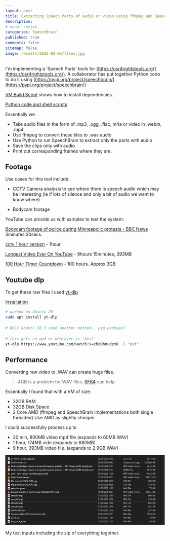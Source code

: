 ```yaml
---
layout: post
title: Extracting Speech Parts of audio or video using ffmpeg and SpeechBrain 
description: 
# menu: review
categories: SpeechBrain 
published: true 
comments: false     
sitemap: false
image: /assets/2022-02-03/files.jpg
---
```


<!-- [![alt text](/assets/2022-01-25/flex.jpg "flex")](/assets/2022-01-25/flex.jpg) -->

I'm implementing a 'Speech Parts' tools for [https://osr4rightstools.org/](https://osr4rightstools.org/). A collaborator has put together Python code to do it using [https://pypi.org/project/speechbrain/](https://pypi.org/project/speechbrain/)

[VM Build Script](https://github.com/osr4rightstools/osr4rights-tools/blob/main/4audioSpeechPartsCPU/create-cpu-vm.sh) shows how to install dependencies.

[Python code and shell scripts](https://github.com/spatial-intelligence/OSR4Rights/tree/main/AudioTools)

Essentially we

- Take audio files in the form of .mp3, .ogg, .flac, m4a or video in .webm, .mp4
- Use ffmpeg to convert these tiles to .wav audio
- Use Python to run SpeechBrain to extract only the parts with audio
- Save the clips only with audio
- Print out corresponding frames where they are.

## Footage

Use cases for this tool include:

- CCTV Camera analysis to see where there is speech audio which may be interesting (ie if lots of silence and only a bit of audio we want to know where)

- Bodycam footage

YouTube can provide us with samples to test the system:

[Bodycam footage of police during Minneapolic protests - BBC News](https://www.youtube.com/watch?v=ia61BF-dokA) 3minutes 30secs.

[cctv 1 hour version](https://www.youtube.com/watch?v=cbXOhnudzxk) - 1hour

[Longest Video Ever On YouTube](https://www.youtube.com/watch?v=Ct8nZ6eTTiY) - 9hours 15minutes, 393MB

[100 Hour Timer Countdown](https://www.youtube.com/watch?v=56lkofpjOAs) - 100 hours. Approx 3GB

## Youtube dlp

To get these raw files I used [yt-dlp](https://github.com/yt-dlp/yt-dlp)

[Installation](https://github.com/yt-dlp/yt-dlp#installation)

```bash
# worked on Ubuntu 20
sudo apt install yt-dlp

# WSL2 Ubuntu 18 I used another method.. pip perhaps?

# this gets an mp4 or whatever is 'best' 
yt-dlp https://www.youtube.com/watch?v=cbXOhnudzxk -S "ext"
```

## Performance

Converting raw video to .WAV can create huge files.

>4GB is a problem for WAV files. [RF64](https://superuser.com/questions/1523596/ffmpeg-input-6-x-24-bit-mono-but-output-5-1-16-bit) can help

Essentially I found that with a VM of size:

- 32GB RAM
- 32GB Disk Space
- 2 Core AMD (ffmpeg and SpeechBrain implementations both single threaded) Use AMD as slightly cheaper

I could successfully process up to

- 30 min, 800MB video mp4 file (expands to 60MB WAV)
- 1 hour, 174MB vide (expands to 680MB)
- 9 hour, 393MB video file. (expands to 2.9GB WAV)


[![alt text](/assets/2022-02-03/files.jpg "files")](/assets/2022-02-03/files.jpg)

My test inputs including the zip of everything together.